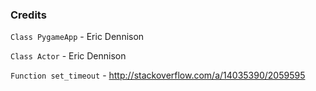 ### Credits

`Class PygameApp` - Eric Dennison

`Class Actor` - Eric Dennison

`Function set_timeout` - http://stackoverflow.com/a/14035390/2059595
